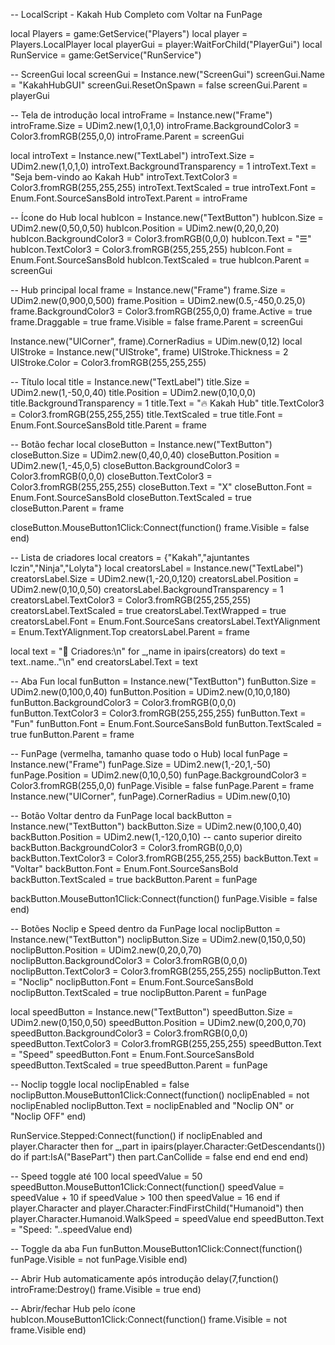 -- LocalScript - Kakah Hub Completo com Voltar na FunPage

local Players = game:GetService("Players")
local player = Players.LocalPlayer
local playerGui = player:WaitForChild("PlayerGui")
local RunService = game:GetService("RunService")

-- ScreenGui
local screenGui = Instance.new("ScreenGui")
screenGui.Name = "KakahHubGUI"
screenGui.ResetOnSpawn = false
screenGui.Parent = playerGui

-- Tela de introdução
local introFrame = Instance.new("Frame")
introFrame.Size = UDim2.new(1,0,1,0)
introFrame.BackgroundColor3 = Color3.fromRGB(255,0,0)
introFrame.Parent = screenGui

local introText = Instance.new("TextLabel")
introText.Size = UDim2.new(1,0,1,0)
introText.BackgroundTransparency = 1
introText.Text = "Seja bem-vindo ao Kakah Hub"
introText.TextColor3 = Color3.fromRGB(255,255,255)
introText.TextScaled = true
introText.Font = Enum.Font.SourceSansBold
introText.Parent = introFrame

-- Ícone do Hub
local hubIcon = Instance.new("TextButton")
hubIcon.Size = UDim2.new(0,50,0,50)
hubIcon.Position = UDim2.new(0,20,0,20)
hubIcon.BackgroundColor3 = Color3.fromRGB(0,0,0)
hubIcon.Text = "☰"
hubIcon.TextColor3 = Color3.fromRGB(255,255,255)
hubIcon.Font = Enum.Font.SourceSansBold
hubIcon.TextScaled = true
hubIcon.Parent = screenGui

-- Hub principal
local frame = Instance.new("Frame")
frame.Size = UDim2.new(0,900,0,500)
frame.Position = UDim2.new(0.5,-450,0.25,0)
frame.BackgroundColor3 = Color3.fromRGB(255,0,0)
frame.Active = true
frame.Draggable = true
frame.Visible = false
frame.Parent = screenGui

Instance.new("UICorner", frame).CornerRadius = UDim.new(0,12)
local UIStroke = Instance.new("UIStroke", frame)
UIStroke.Thickness = 2
UIStroke.Color = Color3.fromRGB(255,255,255)

-- Título
local title = Instance.new("TextLabel")
title.Size = UDim2.new(1,-50,0,40)
title.Position = UDim2.new(0,10,0,0)
title.BackgroundTransparency = 1
title.Text = "🔥 Kakah Hub"
title.TextColor3 = Color3.fromRGB(255,255,255)
title.TextScaled = true
title.Font = Enum.Font.SourceSansBold
title.Parent = frame

-- Botão fechar
local closeButton = Instance.new("TextButton")
closeButton.Size = UDim2.new(0,40,0,40)
closeButton.Position = UDim2.new(1,-45,0,5)
closeButton.BackgroundColor3 = Color3.fromRGB(0,0,0)
closeButton.TextColor3 = Color3.fromRGB(255,255,255)
closeButton.Text = "X"
closeButton.Font = Enum.Font.SourceSansBold
closeButton.TextScaled = true
closeButton.Parent = frame

closeButton.MouseButton1Click:Connect(function()
    frame.Visible = false
end)

-- Lista de criadores
local creators = {"Kakah","ajuntantes lczin","Ninja","Lolyta"}
local creatorsLabel = Instance.new("TextLabel")
creatorsLabel.Size = UDim2.new(1,-20,0,120)
creatorsLabel.Position = UDim2.new(0,10,0,50)
creatorsLabel.BackgroundTransparency = 1
creatorsLabel.TextColor3 = Color3.fromRGB(255,255,255)
creatorsLabel.TextScaled = true
creatorsLabel.TextWrapped = true
creatorsLabel.Font = Enum.Font.SourceSans
creatorsLabel.TextYAlignment = Enum.TextYAlignment.Top
creatorsLabel.Parent = frame

local text = "👑 Criadores:\n"
for _,name in ipairs(creators) do
    text = text..name.."\n"
end
creatorsLabel.Text = text

-- Aba Fun
local funButton = Instance.new("TextButton")
funButton.Size = UDim2.new(0,100,0,40)
funButton.Position = UDim2.new(0,10,0,180)
funButton.BackgroundColor3 = Color3.fromRGB(0,0,0)
funButton.TextColor3 = Color3.fromRGB(255,255,255)
funButton.Text = "Fun"
funButton.Font = Enum.Font.SourceSansBold
funButton.TextScaled = true
funButton.Parent = frame

-- FunPage (vermelha, tamanho quase todo o Hub)
local funPage = Instance.new("Frame")
funPage.Size = UDim2.new(1,-20,1,-50)
funPage.Position = UDim2.new(0,10,0,50)
funPage.BackgroundColor3 = Color3.fromRGB(255,0,0)
funPage.Visible = false
funPage.Parent = frame
Instance.new("UICorner", funPage).CornerRadius = UDim.new(0,10)

-- Botão Voltar dentro da FunPage
local backButton = Instance.new("TextButton")
backButton.Size = UDim2.new(0,100,0,40)
backButton.Position = UDim2.new(1,-120,0,10) -- canto superior direito
backButton.BackgroundColor3 = Color3.fromRGB(0,0,0)
backButton.TextColor3 = Color3.fromRGB(255,255,255)
backButton.Text = "Voltar"
backButton.Font = Enum.Font.SourceSansBold
backButton.TextScaled = true
backButton.Parent = funPage

backButton.MouseButton1Click:Connect(function()
    funPage.Visible = false
end)

-- Botões Noclip e Speed dentro da FunPage
local noclipButton = Instance.new("TextButton")
noclipButton.Size = UDim2.new(0,150,0,50)
noclipButton.Position = UDim2.new(0,20,0,70)
noclipButton.BackgroundColor3 = Color3.fromRGB(0,0,0)
noclipButton.TextColor3 = Color3.fromRGB(255,255,255)
noclipButton.Text = "Noclip"
noclipButton.Font = Enum.Font.SourceSansBold
noclipButton.TextScaled = true
noclipButton.Parent = funPage

local speedButton = Instance.new("TextButton")
speedButton.Size = UDim2.new(0,150,0,50)
speedButton.Position = UDim2.new(0,200,0,70)
speedButton.BackgroundColor3 = Color3.fromRGB(0,0,0)
speedButton.TextColor3 = Color3.fromRGB(255,255,255)
speedButton.Text = "Speed"
speedButton.Font = Enum.Font.SourceSansBold
speedButton.TextScaled = true
speedButton.Parent = funPage

-- Noclip toggle
local noclipEnabled = false
noclipButton.MouseButton1Click:Connect(function()
    noclipEnabled = not noclipEnabled
    noclipButton.Text = noclipEnabled and "Noclip ON" or "Noclip OFF"
end)

RunService.Stepped:Connect(function()
    if noclipEnabled and player.Character then
        for _,part in ipairs(player.Character:GetDescendants()) do
            if part:IsA("BasePart") then
                part.CanCollide = false
            end
        end
    end
end)

-- Speed toggle até 100
local speedValue = 50
speedButton.MouseButton1Click:Connect(function()
    speedValue = speedValue + 10
    if speedValue > 100 then speedValue = 16 end
    if player.Character and player.Character:FindFirstChild("Humanoid") then
        player.Character.Humanoid.WalkSpeed = speedValue
    end
    speedButton.Text = "Speed: "..speedValue
end)

-- Toggle da aba Fun
funButton.MouseButton1Click:Connect(function()
    funPage.Visible = not funPage.Visible
end)

-- Abrir Hub automaticamente após introdução
delay(7,function()
    introFrame:Destroy()
    frame.Visible = true
end)

-- Abrir/fechar Hub pelo ícone
hubIcon.MouseButton1Click:Connect(function()
    frame.Visible = not frame.Visible
end)
